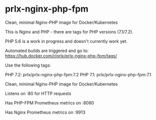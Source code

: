 # prlx-nginx-php-fpm

Clean, minimal Nginx-PHP image for Docker/Kubernetes

This is Nginx and PHP - there are tags for PHP versions (7.1/7.2).

PHP 5.6 is a work in progress and doesn't currently work yet.

Automated builds are triggered and go to: https://hub.docker.com/r/prlx/prlx-nginx-php-fpm/tags/

Use the following tags:

PHP 7.2: prlx/prlx-nginx-php-fpm:7.2
PHP 7.1: prlx/prlx-nginx-php-fpm:7.1

Clean, minimal Nginx-PHP image for Docker/Kubernetes

Listens on :80 for HTTP requests

Has PHP-FPM Prometheus metrics on :8080

Has Nginx Prometheus metrics on :9913